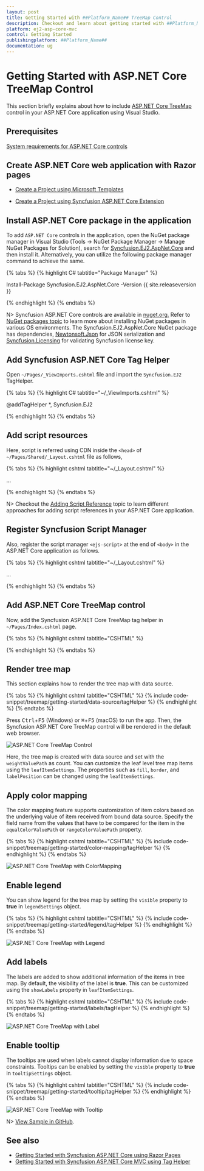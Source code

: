```yaml
---
layout: post
title: Getting Started with ##Platform_Name## TreeMap Control
description: Checkout and learn about getting started with ##Platform_Name## TreeMap control of Syncfusion Essential JS 2 and more details.
platform: ej2-asp-core-mvc
control: Getting Started
publishingplatform: ##Platform_Name##
documentation: ug
---
```


# Getting Started with ASP.NET Core TreeMap Control

This section briefly explains about how to include [ASP.NET Core TreeMap](https://www.syncfusion.com/aspnet-core-ui-controls/treemap) control in your ASP.NET Core application using Visual Studio.

## Prerequisites

[System requirements for ASP.NET Core controls](https://ej2.syncfusion.com/aspnetcore/documentation/system-requirements/)


## Create ASP.NET Core web application with Razor pages

* [Create a Project using Microsoft Templates](https://docs.microsoft.com/en-us/aspnet/core/tutorials/razor-pages/razor-pages-start?view=aspnetcore-6.0&tabs=visual-studio#create-a-razor-pages-web-app)

* [Create a Project using Syncfusion ASP.NET Core Extension](https://ej2.syncfusion.com/aspnetcore/documentation/getting-started/project-template/)

## Install ASP.NET Core package in the application

To add `ASP.NET Core` controls in the application, open the NuGet package manager in Visual Studio (Tools → NuGet Package Manager → Manage NuGet Packages for Solution), search for [Syncfusion.EJ2.AspNet.Core](https://www.nuget.org/packages/Syncfusion.EJ2.AspNet.Core/) and then install it.  Alternatively, you can utilize the following package manager command to achieve the same.

{% tabs %}
{% highlight C# tabtitle="Package Manager" %}

Install-Package Syncfusion.EJ2.AspNet.Core -Version {{ site.releaseversion }}

{% endhighlight %}
{% endtabs %}

N> Syncfusion ASP.NET Core controls are available in [nuget.org.](https://www.nuget.org/packages?q=syncfusion.EJ2) Refer to [NuGet packages topic](https://ej2.syncfusion.com/aspnetcore/documentation/nuget-packages/) to learn more about installing NuGet packages in various OS environments. The Syncfusion.EJ2.AspNet.Core NuGet package has dependencies, [Newtonsoft.Json](https://www.nuget.org/packages/Newtonsoft.Json/) for JSON serialization and [Syncfusion.Licensing](https://www.nuget.org/packages/Syncfusion.Licensing/) for validating Syncfusion license key.

## Add Syncfusion ASP.NET Core Tag Helper

Open `~/Pages/_ViewImports.cshtml` file and import the `Syncfusion.EJ2` TagHelper.

{% tabs %}
{% highlight C# tabtitle="~/_ViewImports.cshtml" %}

@addTagHelper *, Syncfusion.EJ2

{% endhighlight %}
{% endtabs %}

## Add script resources

Here, script is referred using CDN inside the `<head>` of `~/Pages/Shared/_Layout.cshtml` file as follows,

{% tabs %}
{% highlight cshtml tabtitle="~/_Layout.cshtml" %}

<head>
    ...
    <!-- Syncfusion ASP.NET Core controls scripts -->
    <script src="https://cdn.syncfusion.com/ej2/{{ site.ej2version }}/dist/ej2.min.js"></script>
</head>

{% endhighlight %}
{% endtabs %}

N> Checkout the [Adding Script Reference](https://ej2.syncfusion.com/aspnetcore/documentation/common/adding-script-references) topic to learn different approaches for adding script references in your ASP.NET Core application.

## Register Syncfusion Script Manager

Also, register the script manager `<ejs-script>` at the end of `<body>` in the ASP.NET Core application as follows.

{% tabs %}
{% highlight cshtml tabtitle="~/_Layout.cshtml" %}

<body>
    ...
    <!-- Syncfusion ASP.NET Core Script Manager -->
    <ejs-scripts></ejs-scripts>
</body>

{% endhighlight %}
{% endtabs %}

## Add ASP.NET Core TreeMap control

Now, add the Syncfusion ASP.NET Core TreeMap tag helper in `~/Pages/Index.cshtml` page.

{% tabs %}
{% highlight cshtml tabtitle="CSHTML" %}

<ejs-treemap id="treemap">
</ejs-treemap>

{% endhighlight %}
{% endtabs %}

## Render tree map

This section explains how to render the tree map with data source.

{% tabs %}
{% highlight cshtml tabtitle="CSHTML" %}
{% include code-snippet/treemap/getting-started/data-source/tagHelper %}
{% endhighlight %}
{% endtabs %}

Press <kbd>Ctrl</kbd>+<kbd>F5</kbd> (Windows) or <kbd>⌘</kbd>+<kbd>F5</kbd> (macOS) to run the app. Then, the Syncfusion ASP.NET Core TreeMap control will be rendered in the default web browser.

![ASP.NET Core TreeMap Control](images/treemap-control.png)

Here, the tree map is created with data source and set with the `weightValuePath` as count. You can customize the leaf level tree map items using the `leafItemSettings`. The properties such as `fill`, `border`, and `labelPosition` can be changed using the `leafItemSettings`.

## Apply color mapping

The color mapping feature supports customization of item colors based on the underlying value of item received from bound data source. Specify the field name from the values that have to be compared for the item in the `equalColorValuePath` or `rangeColorValuePath` property.

{% tabs %}
{% highlight cshtml tabtitle="CSHTML" %}
{% include code-snippet/treemap/getting-started/color-mapping/tagHelper %}
{% endhighlight %}
{% endtabs %}

![ASP.NET Core TreeMap with ColorMapping](images/treemap-with-color-mapping.png)

## Enable legend

You can show legend for the tree map by setting the `visible` property to **true** in `legendSettings` object.

{% tabs %}
{% highlight cshtml tabtitle="CSHTML" %}
{% include code-snippet/treemap/getting-started/legend/tagHelper %}
{% endhighlight %}
{% endtabs %}

![ASP.NET Core TreeMap with Legend](images/treemap-with-legend.png)

## Add labels

The labels are added to show additional information of the items in tree map. By default, the visibility of the label is **true**. This can be customized using the `showLabels` property in `leafItemSettings`.

{% tabs %}
{% highlight cshtml tabtitle="CSHTML" %}
{% include code-snippet/treemap/getting-started/labels/tagHelper %}
{% endhighlight %}
{% endtabs %}

![ASP.NET Core TreeMap with Label](images/treemap-with-labels.png)

## Enable tooltip

The tooltips are used when labels cannot display information due to space constraints. Tooltips can be enabled by setting the `visible` property to **true** in `tooltipSettings` object.

{% tabs %}
{% highlight cshtml tabtitle="CSHTML" %}
{% include code-snippet/treemap/getting-started/tooltip/tagHelper %}
{% endhighlight %}
{% endtabs %}

![ASP.NET Core TreeMap with Tooltip](images/treemap-with-tooltip.png)

N> [View Sample in GitHub](https://github.com/SyncfusionExamples/ASP-NET-Core-Getting-Started-Examples/tree/main/TreeMap/ASP.NET%20Core%20Tag%20Helper%20Examples).

## See also

* [Getting Started with Syncfusion ASP.NET Core using Razor Pages](https://ej2.syncfusion.com/aspnetcore/documentation/getting-started/razor-pages/)
* [Getting Started with Syncfusion ASP.NET Core MVC using Tag Helper](https://ej2.syncfusion.com/aspnetcore/documentation/getting-started/aspnet-core-mvc-taghelper)